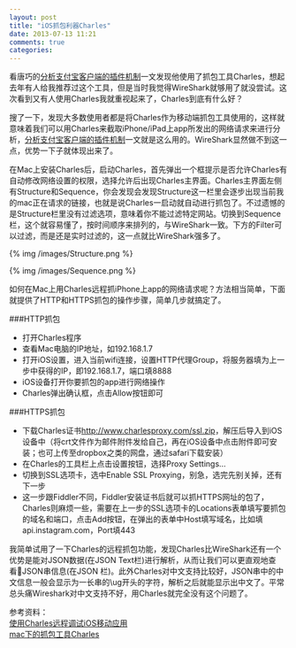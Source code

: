 ```yaml
---
layout: post
title: "iOS抓包利器Charles"
date: 2013-07-13 11:21
comments: true
categories: 
---
```



看唐巧的[分析支付宝客户端的插件机制](http://blog.devtang.com/blog/2013/06/23/alipay-plugin-mechanism/)一文发现他使用了抓包工具Charles，想起去年有人给我推荐过这个工具，但是当时我觉得WireShark就够用了就没尝试。这次看到又有人使用Charles我就重视起来了，Charles到底有什么好？

搜了一下，发现大多数使用者都是将Charles作为移动端抓包工具使用的，这样就意味着我们可以用Charles来截取iPhone/iPad上app所发出的网络请求来进行分析，[分析支付宝客户端的插件机制](http://blog.devtang.com/blog/2013/06/23/alipay-plugin-mechanism/)一文就是这么用的。WireShark显然做不到这一点，优势一下子就体现出来了。
<!--more-->

在Mac上安装Charles后，启动Charles，首先弹出一个框提示是否允许Charles有自动修改网络设置的权限，选择允许后出现Charles主界面。Charles主界面左侧有Structure和Sequence，你会发现会发现Structure这一栏里会逐步出现当前我的mac正在请求的链接，也就是说Charles一启动就自动进行抓包了。不过遗憾的是Structure栏里没有过滤选项，意味着你不能过滤特定网站。切换到Sequence栏，这个就容易懂了，按时间顺序来排列的，与WireShark一致。下方的Filter可以过滤，而是还是实时过滤的，这一点就比WireShark强多了。

 {% img /images/Structure.png %}

 {% img /images/Sequence.png %}

如何在Mac上用Charles远程抓iPhone上app的网络请求呢？方法相当简单，下面就提供了HTTP和HTTPS抓包的操作步骤，简单几步就搞定了。

###HTTP抓包
*   打开Charles程序
*   查看Mac电脑的IP地址，如192.168.1.7
*   打开iOS设置，进入当前wifi连接，设置HTTP代理Group，将服务器填为上一步中获得的IP，即192.168.1.7，端口填8888
*   iOS设备打开你要抓包的app进行网络操作
*   Charles弹出确认框，点击Allow按钮即可

###HTTPS抓包
*   下载Charles证书<http://www.charlesproxy.com/ssl.zip>，解压后导入到iOS设备中（将crt文件作为邮件附件发给自己，再在iOS设备中点击附件即可安装；也可上传至dropbox之类的网盘，通过safari下载安装）
*   在Charles的工具栏上点击设置按钮，选择Proxy Settings…
*   切换到SSL选项卡，选中Enable SSL Proxying，别急，选完先别关掉，还有下一步
*   这一步跟Fiddler不同，Fiddler安装证书后就可以抓HTTPS网址的包了，Charles则麻烦一些，需要在上一步的SSL选项卡的Locations表单填写要抓包的域名和端口，点击Add按钮，在弹出的表单中Host填写域名，比如填api.instagram.com，Port填443

我简单试用了一下Charles的远程抓包功能，发现Charles比WireShark还有一个优势是能对JSON数据(在JSON Text栏)进行解析，从而让我们可以更直观地查看JSON串信息(在JSON 栏)。此外Charles对中文支持比较好，JSON串中的中文信息一般会显示为一长串的\ug开头的字符，解析之后就能显示出中文了。平常总头痛Wireshark对中文支持不好，用Charles就完全没有这个问题了。

参考资料：   
[使用Charles远程调试iOS移动应用](http://larryhou.github.io/blog/2012/11/05/remote-debug-with-charles-proxy/)     
[mac下的抓包工具Charles](http://ju.outofmemory.cn/entry/32837)